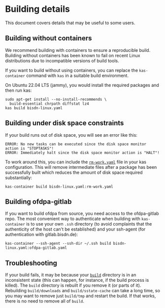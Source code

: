 # Building details

This document covers details that may be useful to some users.

## Building without containers

We recommend building with containers to ensure a reproducible
build. Building without containers has been known to fail on recent
Linux distributions due to incompatible versions of build tools.

If you want to build without using containers, you can replace the
`kas-container` command with `kas` in a suitable build environment.

On Ubuntu 22.04 LTS (jammy), you would install the required packages
and then run kas:

```shell
sudo apt-get install --no-install-recommends \
  build-essential chrpath diffstat lz4
kas build bisdn-linux.yaml
```

## Building under disk space constraints

If your build runs out of disk space, you will see an error like this:

```
ERROR: No new tasks can be executed since the disk space monitor action is "STOPTASKS"!
ERROR: Immediately halt since the disk space monitor action is "HALT"!
```

To work around this, you can include the [`rm-work.yaml`](rm-work.yaml)
file in your kas configuration. This will remove intermediate files
after a package has been successfully built which reduces the amount
of disk space required substantially:

```shell
kas-container build bisdn-linux.yaml:rm-work.yaml
```

## Building ofdpa-gitlab

If you want to build ofdpa from source, you need access to the
ofdpa-gitlab repo. The most convenient way to authenticate when building
with `kas-container` is to use your own `.ssh` directory (to avoid
complaints that the authenticity of the host can't be established)
and your ssh-agent (for authentication with gitlab.bisdn.de):

```shell
kas-container --ssh-agent --ssh-dir ~/.ssh build bisdn-linux.yaml:ofdpa-gitlab.yaml
```

## Troubleshooting

If your build fails, it may be because your [`build`](build) directory
is in an inconsistent state (this can happen, for instance, if the build
process is killed). The `build` directory is rebuilt if you remove it
(or parts of it). Rebuilding `build/downloads` and `build/sstate-cache`
can take a long time, so you may want to remove just `build/tmp` and
restart the build. If that works, there is no need to remove all of
`build`.
